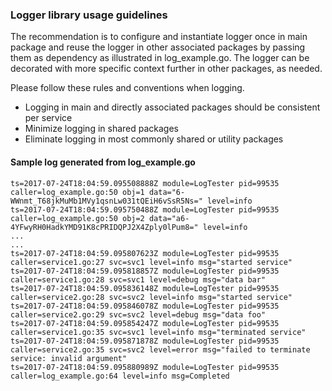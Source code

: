 
### Logger library usage guidelines

The recommendation is to configure and instantiate logger once in main 
package and reuse the logger in other associated packages by passing them as
dependency as illustrated in log_example.go. The logger can be decorated with
more specific context further in other packages, as needed.

Please follow these rules and conventions when logging.

- Logging in main and directly associated packages should be consistent per service
- Minimize logging in shared packages
- Eliminate logging in most commonly shared or utility packages

#### Sample log generated from log_example.go

```
ts=2017-07-24T18:04:59.095508888Z module=LogTester pid=99535 caller=log_example.go:50 obj=1 data="6-WWnmt_T68jkMuMb1MVy1qsnLw031tQEiH6vSsR5Ns=" level=info
ts=2017-07-24T18:04:59.095750488Z module=LogTester pid=99535 caller=log_example.go:50 obj=2 data="a6-4YFwyRH0HadkYMD91K8cPRIDQPJ2X4Zply0lPum8=" level=info
...
...
ts=2017-07-24T18:04:59.095807623Z module=LogTester pid=99535 caller=service1.go:27 svc=svc1 level=info msg="started service"
ts=2017-07-24T18:04:59.095818857Z module=LogTester pid=99535 caller=service1.go:28 svc=svc1 level=debug msg="data bar"
ts=2017-07-24T18:04:59.095836148Z module=LogTester pid=99535 caller=service2.go:28 svc=svc2 level=info msg="started service"
ts=2017-07-24T18:04:59.095846078Z module=LogTester pid=99535 caller=service2.go:29 svc=svc2 level=debug msg="data foo"
ts=2017-07-24T18:04:59.095854247Z module=LogTester pid=99535 caller=service1.go:35 svc=svc1 level=info msg="terminated service"
ts=2017-07-24T18:04:59.095871878Z module=LogTester pid=99535 caller=service2.go:35 svc=svc2 level=error msg="failed to terminate service: invalid argument"
ts=2017-07-24T18:04:59.095880989Z module=LogTester pid=99535 caller=log_example.go:64 level=info msg=Completed

```